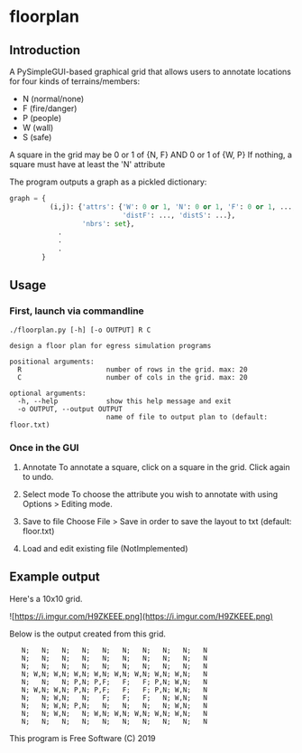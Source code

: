 # floorplan

Introduction
---
A PySimpleGUI-based graphical grid that allows users to annotate locations for
four kinds of terrains/members:
  - N (normal/none)
  - F (fire/danger)
  - P (people)
  - W (wall)
  - S (safe)

A square in the grid may be 
    0 or 1 of {N, F}
  AND 
    0 or 1 of {W, P}
If nothing, a square must have at least the 'N' attribute

The program outputs a graph as a pickled dictionary:
```python
graph = {
          (i,j): {'attrs': {'W': 0 or 1, 'N': 0 or 1, 'F': 0 or 1, ...,
                            'distF': ..., 'distS': ...}, 
                  'nbrs': set},
            .
            .
            .
        }
```
    

Usage
---

### First, launch via commandline
```
./floorplan.py [-h] [-o OUTPUT] R C

design a floor plan for egress simulation programs

positional arguments:
  R                     number of rows in the grid. max: 20
  C                     number of cols in the grid. max: 20

optional arguments:
  -h, --help            show this help message and exit
  -o OUTPUT, --output OUTPUT
                        name of file to output plan to (default: floor.txt)
```

### Once in the GUI
1. Annotate
To annotate a square, click on a square in the grid. Click again to undo.

2. Select mode
To choose the attribute you wish to annotate with using Options > Editing mode.

3. Save to file
Choose File > Save in order to save the layout to txt (default: floor.txt)

4. Load and edit existing file
(NotImplemented)


Example output
---
Here's a 10x10 grid.

![https://i.imgur.com/H9ZKEEE.png](https://i.imgur.com/H9ZKEEE.png)

Below is the output created from this grid.
```
   N;   N;   N;   N;   N;   N;   N;   N;   N;   N
   N;   N;   N;   N;   N;   N;   N;   N;   N;   N
   N;   N;   N;   N;   N;   N;   N;   N;   N;   N
   N; W,N; W,N; W,N; W,N; W,N; W,N; W,N; W,N;   N
   N;   N;   N; P,N; P,F;   F;   F; P,N; W,N;   N
   N; W,N; W,N; P,N; P,F;   F;   F; P,N; W,N;   N
   N;   N; W,N;   N;   F;   F;   F;   N; W,N;   N
   N;   N; W,N; P,N;   N;   N;   N;   N; W,N;   N
   N;   N; W,N;   N; W,N; W,N; W,N; W,N; W,N;   N
   N;   N;   N;   N;   N;   N;   N;   N;   N;   N
```


This program is Free Software
(C) 2019

